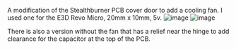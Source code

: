A modification of the Stealthburner PCB cover door to add a cooling fan. I used one for the E3D Revo Micro, 20mm x 10mm, 5v.
![image](https://github.com/allenrowand/voron_mods/blob/main/v2.4/SB2040%20Fan%20Door/images/image_01.jpg)
![image](https://github.com/allenrowand/voron_mods/blob/main/v2.4/SB2040%20Fan%20Door/images/image_02.jpg)

There is also a version without the fan that has a relief near the hinge to add clearance for the capacitor at the top of the PCB.